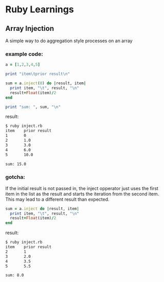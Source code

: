 Ruby Learnings
==============

Array Injection
---------------
A simple way to do aggregation style processes on an array

### example code:
```ruby
a = [1,2,3,4,5]

print "item\tprior result\n"

sum = a.inject(0) do |result, item|
  print item, "\t", result, "\n"
  result+Float(item)/2
end

print "sum: ", sum, "\n"
```
result:
```sh
$ ruby inject.rb
item    prior result
1       0
2       1.0
3       3.0
4       6.0
5       10.0

sum: 15.0
```
### gotcha:
If the initial result is not passed in, the inject opperator just uses the first item in the list as the result and starts the iteration from the second item. This may lead to a different result than expected.

```ruby
sum = a.inject do |result, item|
  print item, "\t", result, "\n"
  result+Float(item)/2
end
```
result:
```sh
$ ruby inject.rb
item    prior result
2       1
3       2.0
4       3.5
5       5.5

sum: 8.0
```
